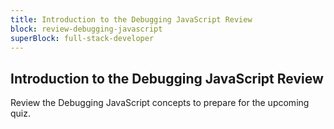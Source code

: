 ```yaml
---
title: Introduction to the Debugging JavaScript Review
block: review-debugging-javascript
superBlock: full-stack-developer
---
```


## Introduction to the Debugging JavaScript Review

Review the Debugging JavaScript concepts to prepare for the upcoming quiz.
